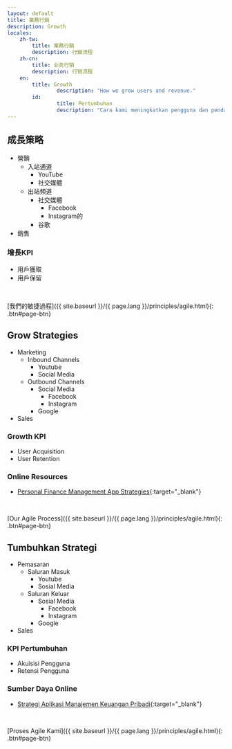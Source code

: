 ```yaml
---
layout: default
title: 業務行銷
description: Growth
locales:
    zh-tw:
        title: 業務行銷
        description: 行銷流程
    zh-cn:
        title: 业务行销
        description: 行销流程
    en:
        title: Growth
				description: "How we grow users and revenue."
		id:
				title: Pertumbuhan
				description: "Cara kami meningkatkan pengguna dan pendapatan."
---
```


<a name="zh-tw"></a>

## 成長策略

* 營銷
	* 入站通道
		* YouTube
		* 社交媒體
	* 出站頻道
		* 社交媒體
			* Facebook
			* Instagram的
		* 谷歌
* 銷售

### 增長KPI

* 用戶獲取
* 用戶保留

<br>

[我們的敏捷過程]({{ site.baseurl }}/{{ page.lang }}/principles/agile.html){: .btn#page-btn}

<a name="en"></a>

## Grow Strategies

* Marketing
	* Inbound Channels
		* Youtube
		* Social Media
	* Outbound Channels
		* Social Media
			* Facebook
			* Instagram
		* Google
* Sales

### Growth KPI

* User Acquisition
* User Retention

### Online Resources

* [Personal Finance Management App Strategies](https://www.cbinsights.com/research/personal-finance-apps-strategies/){:target="_blank"}

<br>

[Our Agile Process]({{ site.baseurl }}/{{ page.lang }}/principles/agile.html){: .btn#page-btn}

<a name="id"></a>

## Tumbuhkan Strategi

* Pemasaran
	* Saluran Masuk
		* Youtube
		* Sosial Media
	* Saluran Keluar
		* Sosial Media
			* Facebook
			* Instagram
		* Google
* Sales

### KPI Pertumbuhan

* Akuisisi Pengguna
* Retensi Pengguna

### Sumber Daya Online

* [Strategi Aplikasi Manajemen Keuangan Pribadi](https://www.cbinsights.com/research/personal-finance-apps-strategies/){:target="_blank"}

<br>

[Proses Agile Kami]({{ site.baseurl }}/{{ page.lang }}/principles/agile.html){: .btn#page-btn}

